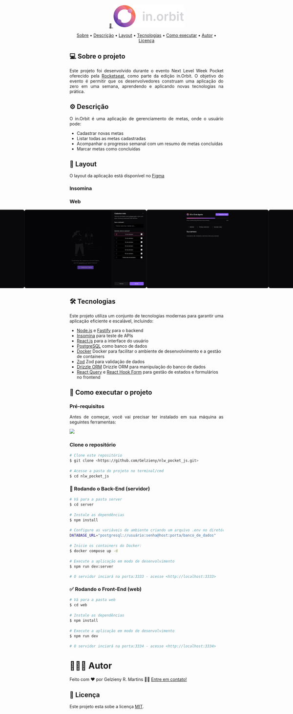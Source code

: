 <p align="center">
  <a href="#">
    🔗 <img src="https://github.com/Gelzieny/nlw_pocket_js/blob/main/.github/img/logo.svg?raw=true"  alt="Logo do projeto" />
  </a>
</p>

<p align="center">
 <a href="#-sobre-o-projeto">Sobre</a> •
 <a href="#-descricao">Descrição</a> •
 <a href="#-layout">Layout</a> • 
 <a href="#-tecnologias">Tecnologias</a> • 
 <a href="#-como-executar-o-projeto">Como executar</a> • 
 <a href="#-autor">Autor</a> • 
 <a href="#user-content--licença">Licença</a>
</p>


## 💻 Sobre o projeto
<p align="justify">
Este projeto foi desenvolvido durante o evento Next Level Week Pocket oferecido pela <a href="https://app.rocketseat.com.br/">Rocketseat</a>, como parte da edição in.Orbit. 
O objetivo do evento é permitir que os desenvolvedores construam uma aplicação do zero em uma semana, aprendendo e aplicando novas tecnologias na prática.
</p>

## ⚙️ Descrição

<p align="justify">O in.Orbit é uma aplicação de gerenciamento de metas, onde o usuário pode:</p>

  * Cadastrar novas metas
  * Listar todas as metas cadastradas
  * Acompanhar o progresso semanal com um resumo de metas concluídas
  * Marcar metas como concluídas

## 🎨 Layout

O layout da aplicação está disponível no [Figma](https://www.figma.com/design/0Hmz2mBHCHIDBnQW4XGraD/NLW-Pocket-JS-%E2%80%A2-in.orbit-(Community)-(Copy))

### Insomina

### Web

<p align="center" style="display: flex; align-items: flex-start; justify-content: center;">
  <img alt="Tela inicial" title="#TelaInicial" src="https://raw.githubusercontent.com/Gelzieny/nlw_pocket_js/174f8795c51f684d63e91169a5f3d597bc79362a/.github/img/Empty.svg" width="400px">

  <img alt="Cadastrar meta" title="#CadastrarMeta" src="https://raw.githubusercontent.com/Gelzieny/nlw_pocket_js/174f8795c51f684d63e91169a5f3d597bc79362a/.github/img/Create%20goal.svg" width="400px">

  <img alt="Registrar dados" title="#RegistrarDados" src="https://raw.githubusercontent.com/Gelzieny/nlw_pocket_js/174f8795c51f684d63e91169a5f3d597bc79362a/.github/img/Goals%20(empty).svg" width="400px">

  <img alt="Lista de meta" title="#ListaMeta" src="https://raw.githubusercontent.com/Gelzieny/nlw_pocket_js/174f8795c51f684d63e91169a5f3d597bc79362a/.github/img/Goals.svg" width="400px">
</p>

## 🛠 Tecnologias

<p align="justify">Este projeto utiliza um conjunto de tecnologias modernas para garantir uma aplicação eficiente e escalável, incluindo:</p>

  * [Node.js](https://nodejs.org/en/) e [Fastify](https://fastify.dev/) para o backend
  * [Insomina](https://insomnia.rest/download) para teste de APIs
  * [React.js](https://react.dev/) para a interface do usuário
  * [PostgreSQL](https://www.postgresql.org/) como banco de dados
  * [Docker](https://www.docker.com/) Docker para facilitar o ambiente de desenvolvimento e a gestão de containers
  * [Zod](https://zod.dev/) Zod para validação de dados
  * [Drizzle ORM](https://orm.drizzle.team/) Drizzle ORM para manipulação do banco de dados
  * [React Query](https://community.revelo.com.br/react-query-um-guia-pratico/) e [React Hook Form](https://react-hook-form.com/) para gestão de estados e formulários no frontend


## 🚀 Como executar o projeto

### Pré-requisitos

<p align="justify">Antes de começar, você vai precisar ter instalado em sua máquina as seguintes ferramentas:</p>

<a href="https://skillicons.dev">
  <img src="https://skillicons.dev/icons?i=git,nodejs,docker,vscode" />
</a>

### Clone o repositório
```bash
# Clone este repositório
$ git clone <https://github.com/Gelzieny/nlw_pocket_js.git>

# Acesse a pasta do projeto no terminal/cmd
$ cd nlw_pocket_js
```

### 🎲 Rodando o Back-End (servidor)

```bash
# Vá para a pasta server
$ cd server

# Instale as dependências
$ npm install

# Configure as variáveis de ambiente criando um arquivo .env no diretório /server com o seguinte conteúdo:
DATABASE_URL="postgresql://usuário:senha@host:porta/banco_de_dados"

# Inicie os containers do Docker:
$ docker compose up -d

# Execute a aplicação em modo de desenvolvimento
$ npm run dev:server

# O servidor inciará na porta:3333 - acesse <http://localhost:3333>
```
### ✅ Rodando o Front-End (web)

```bash
# Vá para a pasta web
$ cd web

# Instale as dependências
$ npm install

# Execute a aplicação em modo de desenvolvimento
$ npm run dev

# O servidor inciará na porta:3334 - acesse <http://localhost:3334>
```

# 🧑🏻‍💻 Autor

Feito com ❤️ por Gelzieny R. Martins 👋🏽 [Entre em contato!](https://www.linkedin.com/in/gelzieny-r-martins-180551106/)


## 📝 Licença

Este projeto esta sobe a licença [MIT](./LICENSE).
